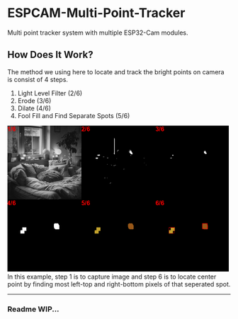 # ESPCAM-Multi-Point-Tracker
 Multi point tracker system with multiple ESP32-Cam modules. 

## How Does It Work?
The method we using here to locate and track the bright points on camera is consist of 4 steps. 
1. Light Level Filter (2/6)
2. Erode (3/6)
3. Dilate (4/6)
4. Fool Fill and Find Separate Spots (5/6)
<img src="/images/Filter_Layers.png" width="500" title="hover text">
In this example, step 1 is to capture image and step 6 is to locate center point by finding most left-top and right-bottom pixels of that seperated spot. 

---
### Readme WIP...
